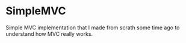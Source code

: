 SimpleMVC
=========

Simple MVC implementation that I made from scrath some time ago to understand how MVC really works.
